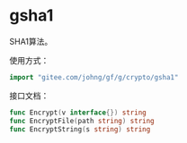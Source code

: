 # gsha1
SHA1算法。

使用方式：
```go
import "gitee.com/johng/gf/g/crypto/gsha1"
```

接口文档：

```go
func Encrypt(v interface{}) string
func EncryptFile(path string) string
func EncryptString(s string) string
```